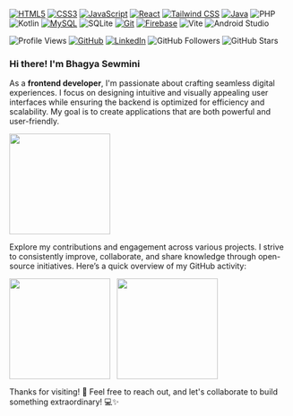 
[![HTML5](https://img.shields.io/badge/-HTML5-E34F26?style=flat&logo=html5&logoColor=white)](https://html.spec.whatwg.org/)
[![CSS3](https://img.shields.io/badge/-CSS3-1572B6?style=flat&logo=css3&logoColor=white)](https://www.w3.org/Style/CSS/)
[![JavaScript](https://img.shields.io/badge/-JavaScript-FF9800?style=flat&logo=javascript&logoColor=white)](https://www.javascript.com/)
[![React](https://img.shields.io/badge/-React-61DAFB?style=flat&logo=react&logoColor=white)](https://reactjs.org/)
[![Tailwind CSS](https://img.shields.io/badge/-Tailwind%20CSS-38B2AC?style=flat&logo=tailwindcss&logoColor=white)](https://tailwindcss.com/)
[![Java](https://img.shields.io/badge/-Java-F37C20?style=flat&logo=java&logoColor=white)](https://www.oracle.com/in/java/)
![PHP](https://img.shields.io/badge/PHP-%23777BB4.svg?style=flat&logo=php&logoColor=white)
![Kotlin](https://img.shields.io/badge/Kotlin-%230095D5.svg?style=flat&logo=kotlin&logoColor=white)
[![MySQL](https://img.shields.io/badge/-MySQL-4479A1?style=flat&logo=mysql&logoColor=white)](https://www.mysql.com/)
![SQLite](https://img.shields.io/badge/SQLite-%23003B57.svg?style=flat&logo=sqlite&logoColor=white)
[![Git](https://img.shields.io/badge/-Git-f05032?style=flat&logo=git&logoColor=white)](https://git-scm.com/)
[![Firebase](https://img.shields.io/badge/-Firebase-FFCA28?style=flat&logo=firebase&logoColor=white)](https://firebase.google.com/)
![Vite](https://img.shields.io/badge/Vite-%23646CFF.svg?style=flat&logo=vite&logoColor=white)
![Android Studio](https://img.shields.io/badge/Android%20Studio-%233DDC84.svg?style=flat&logo=android-studio&logoColor=white)


![Profile Views](https://komarev.com/ghpvc/?username=bhagyasewminii&color=blue) 
[![GitHub](https://img.shields.io/badge/GitHub-%23181717.svg?style=flat&logo=github&logoColor=white)](https://github.com/bhagyasewminii)
[![LinkedIn](https://img.shields.io/badge/LinkedIn-%230A66C2.svg?style=flat&logo=linkedin&logoColor=white)](https://linkedin.com/in/bhagya-sewmini-368484226)
![GitHub Followers](https://img.shields.io/github/followers/bhagyasewminii?label=Followers&style=social)
![GitHub Stars](https://img.shields.io/github/stars/bhagyasewminii?label=Stars&style=social)


### Hi there! I'm Bhagya Sewmini

As a **frontend developer**, I'm passionate about crafting seamless digital experiences. I focus on designing intuitive and visually appealing user interfaces while ensuring the backend is optimized for efficiency and scalability. My goal is to create applications that are both powerful and user-friendly.

<img align="center" src="http://github-profile-summary-cards.vercel.app/api/cards/profile-details?username=bhagyasewminii&theme=github" height="180em" />

Explore my contributions and engagement across various projects. I strive to consistently improve, collaborate, and share knowledge through open-source initiatives. Here’s a quick overview of my GitHub activity:

<img align="center" src="http://github-profile-summary-cards.vercel.app/api/cards/most-commit-language?username=bhagyasewminii&theme=github" height="180em" />&nbsp;&nbsp;&nbsp;<img align="center" src="http://github-profile-summary-cards.vercel.app/api/cards/repos-per-language?username=bhagyasewminii&theme=github" height="180em" />


Thanks for visiting! 🌟 Feel free to reach out, and let's collaborate to build something extraordinary! 💻✨


